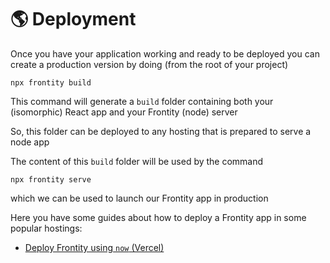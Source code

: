 # 🌎 Deployment

Once you have your application working and ready to be deployed you can create a production version by doing \(from the root of your project\)

```text
npx frontity build
```

This command will generate a `build` folder containing both your \(isomorphic\) React app and your Frontity \(node\) server

So, this folder can be deployed to any hosting that is prepared to serve a node app

The content of this `build` folder will be used by the command

```text
npx frontity serve
```

which we can be used to launch our Frontity app in production

Here you have some guides about how to deploy a Frontity app in some popular hostings:

* [Deploy Frontity using `now` (Vercel)](deploy-using-now-vercel.md)

